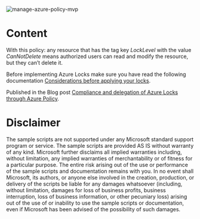 ![manage-azure-policy-mvp](https://github.com/JamesDLD/azure-policies/workflows/manage-azure-policy-mvp/badge.svg)

# Content
With this policy: any resource that has the tag key *LockLevel* with the value *CanNotDelete* means authorized users can read and modify the resource, but they can’t delete it.

Before implementing Azure Locks make sure you have read the following documentation [Considerations before applying your locks](https://docs.microsoft.com/en-us/azure/azure-resource-manager/management/lock-resources?tabs=json&WT.mc_id=AZ-MVP-5003548#considerations-before-applying-your-locks).

Published in the Blog post [Compliance and delegation of Azure Locks through Azure Policy](https://medium.com/microsoftazure/compliance-and-delegation-of-azure-locks-through-azure-policy-9f464d40faee).


# Disclaimer

The sample scripts are not supported under any Microsoft standard support program or service. The sample scripts are provided AS IS without warranty of any kind. Microsoft further disclaims all implied warranties including, without limitation, any implied warranties of merchantability or of fitness for a particular purpose. The entire risk arising out of the use or performance of the sample scripts and documentation remains with you. In no event shall Microsoft, its authors, or anyone else involved in the creation, production, or delivery of the scripts be liable for any damages whatsoever (including, without limitation, damages for loss of business profits, business interruption, loss of business information, or other pecuniary loss) arising out of the use of or inability to use the sample scripts or documentation, even if Microsoft has been advised of the possibility of such damages.
